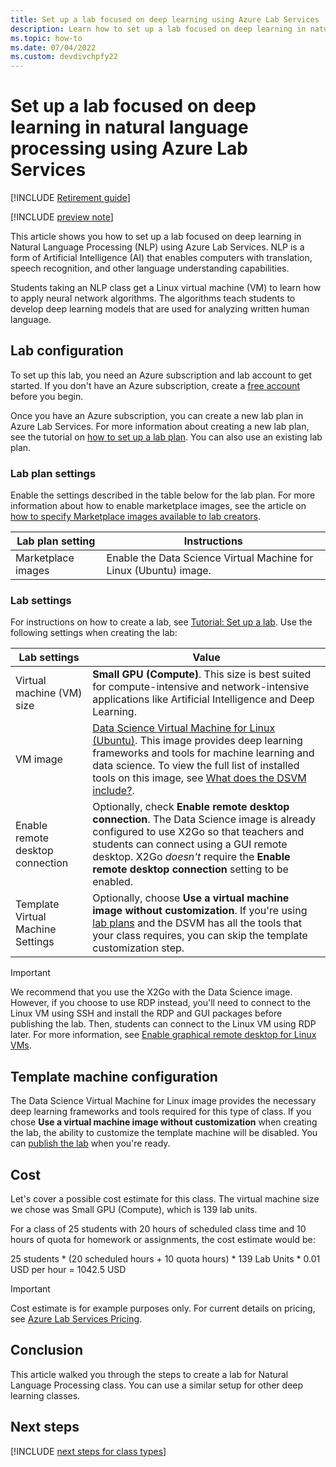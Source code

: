 ```yaml
---
title: Set up a lab focused on deep learning using Azure Lab Services | Microsoft Docs
description: Learn how to set up a lab focused on deep learning in natural language processing (NLP) using Azure Lab Services. 
ms.topic: how-to
ms.date: 07/04/2022
ms.custom: devdivchpfy22
---
```


# Set up a lab focused on deep learning in natural language processing using Azure Lab Services

[!INCLUDE [Retirement guide](./includes/retirement-banner.md)]

[!INCLUDE [preview note](./includes/lab-services-new-update-focused-article.md)]

This article shows you how to set up a lab focused on deep learning in Natural Language Processing (NLP) using Azure Lab Services. NLP is a form of Artificial Intelligence (AI) that enables computers with translation, speech recognition, and other language understanding capabilities.  

Students taking an NLP class get a Linux virtual machine (VM) to learn how to apply neural network algorithms. The algorithms teach students to develop deep learning models that are used for analyzing written human language.

## Lab configuration

To set up this lab, you need an Azure subscription and lab account to get started. If you don't have an Azure subscription, create a [free account](https://azure.microsoft.com/free/) before you begin.

Once you have an Azure subscription, you can create a new lab plan in Azure Lab Services. For more information about creating a new lab plan, see the tutorial on [how to set up a lab plan](./quick-create-resources.md). You can also use an existing lab plan.

### Lab plan settings

Enable the settings described in the table below for the lab plan. For more information about how to enable marketplace images, see the article on [how to specify Marketplace images available to lab creators](./specify-marketplace-images.md).

| Lab plan setting | Instructions |
| ----------- | ------------ |  
| Marketplace images | Enable the Data Science Virtual Machine for Linux (Ubuntu) image. |

### Lab settings

For instructions on how to create a lab, see [Tutorial: Set up a lab](tutorial-setup-lab.md). Use the following settings when creating the lab:

| Lab settings | Value |
| ------------ | ------------------ |
| Virtual machine (VM) size | **Small GPU (Compute)**. This size is best suited for compute-intensive and network-intensive applications like Artificial Intelligence and Deep Learning. |
| VM image | [Data Science Virtual Machine for Linux (Ubuntu)](https://azuremarketplace.microsoft.com/marketplace/apps?search=Data%20science%20Virtual%20machine&page=1&filters=microsoft%3Blinux). This image provides deep learning frameworks and tools for machine learning and data science. To view the full list of installed tools on this image, see [What does the DSVM include?](/azure/machine-learning/data-science-virtual-machine/overview#what-does-the-dsvm-include). |
| Enable remote desktop connection | Optionally, check **Enable remote desktop connection**. The Data Science image is already configured to use X2Go so that teachers and students can connect using a GUI remote desktop. X2Go *doesn't* require the **Enable remote desktop connection** setting to be enabled. |
| Template Virtual Machine Settings | Optionally, choose **Use a virtual machine image without customization**. If you're using [lab plans](concept-lab-accounts-versus-lab-plans.md) and the DSVM has all the tools that your class requires, you can skip the template customization step. |

> [!IMPORTANT]
> We recommend that you use the X2Go with the Data Science image. However, if you choose to use RDP instead, you'll need to connect to the Linux VM using SSH and install the RDP and GUI packages before publishing the lab. Then, students can connect to the Linux VM using RDP later. For more information, see [Enable graphical remote desktop for Linux VMs](how-to-enable-remote-desktop-linux.md).

## Template machine configuration

The Data Science Virtual Machine for Linux image provides the necessary deep learning frameworks and tools required for this type of class. If you chose **Use a virtual machine image without customization** when creating the lab, the ability to customize the template machine will be disabled. You can [publish the lab](tutorial-setup-lab.md#publish-lab) when you're ready.

## Cost

Let's cover a possible cost estimate for this class. The virtual machine size we chose was Small GPU (Compute), which is 139 lab units.

For a class of 25 students with 20 hours of scheduled class time and 10 hours of quota for homework or assignments, the cost estimate would be:

25 students \* (20 scheduled hours + 10 quota hours) \* 139 Lab Units \* 0.01 USD per hour = 1042.5 USD

>[!IMPORTANT]
> Cost estimate is for example purposes only. For current details on pricing, see [Azure Lab Services Pricing](https://azure.microsoft.com/pricing/details/lab-services/).  

## Conclusion

This article walked you through the steps to create a lab for Natural Language Processing class. You can use a similar setup for other deep learning classes.

## Next steps

[!INCLUDE [next steps for class types](./includes/lab-services-class-type-next-steps.md)]
